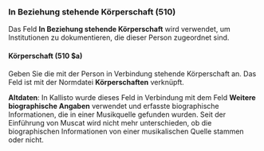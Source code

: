 ### In Beziehung stehende Körperschaft (510)

Das Feld **In Beziehung stehende Körperschaft** wird verwendet, um Institutionen zu dokumentieren, die dieser Person zugeordnet sind.

#### Körperschaft (510 $a)

Geben Sie die mit der Person in Verbindung stehende Körperschaft an. Das Feld ist mit der Normdatei **Körperschaften** verknüpft.

**Altdaten**: In Kallisto wurde dieses Feld in Verbindung mit dem Feld **Weitere biographische Angaben** verwendet und erfasste biographische Informationen, die in einer Musikquelle gefunden wurden.     Seit der Einführung von Muscat wird nicht mehr unterschieden, ob die biographischen Informationen von einer musikalischen Quelle stammen oder nicht.
